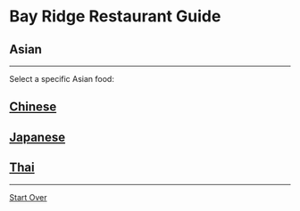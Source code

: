 # Bay Ridge Restaurant Guide
## Asian
---
Select a specific Asian food:
## [Chinese](~/workspace/br-restaurant-guide/asian/chinese.md)
## [Japanese](~/workspace/br-restaurant-guide/asian/japanese.md)
## [Thai](~/workspace/br-restaurant-guide/asian/thai.md)
---
[Start Over](~/workspace/br-restaurant-guide/home.md)
